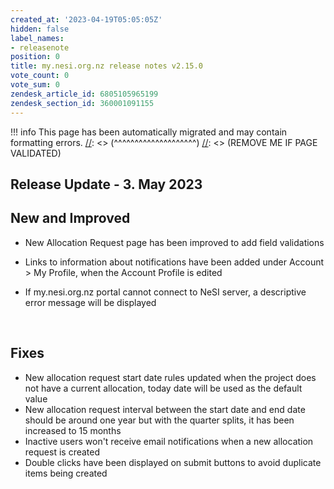 ```yaml
---
created_at: '2023-04-19T05:05:05Z'
hidden: false
label_names:
- releasenote
position: 0
title: my.nesi.org.nz release notes v2.15.0
vote_count: 0
vote_sum: 0
zendesk_article_id: 6805105965199
zendesk_section_id: 360001091155
---
```




[//]: <> (REMOVE ME IF PAGE VALIDATED)
[//]: <> (vvvvvvvvvvvvvvvvvvvv)
!!! info
    This page has been automatically migrated and may contain formatting errors.
[//]: <> (^^^^^^^^^^^^^^^^^^^^)
[//]: <> (REMOVE ME IF PAGE VALIDATED)

## Release Update - 3. May 2023

## New and Improved

-   New Allocation Request page has been improved to add field
    validations

-   Links to information about notifications have been added under
    Account &gt; My Profile, when the Account Profile is edited

-   If my.nesi.org.nz portal cannot connect to NeSI server, a
    descriptive error message will be displayed

 

## Fixes

-   New allocation request start date rules updated when the project
    does not have a current allocation, today date will be used as the
    default value
-   New allocation request interval between the start date and end date
    should be around one year but with the quarter splits, it has been
    increased to 15 months
-   Inactive users won't receive email notifications when a new
    allocation request is created
-   Double clicks have been displayed on submit buttons to avoid
    duplicate items being created
